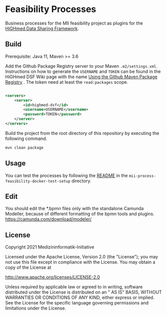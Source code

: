 # Feasibility Processes

Business processes for the MII feasibility project as plugins for the [HiGHmed Data Sharing Framework][1].

## Build

Prerequisite: Java 11, Maven >= 3.6

Add the Github Package Registry server to your Maven `.m2/settings.xml`. Instructions on how to generate the `USERNAME`
and `TOKEN` can be found in the HiGHmed DSF Wiki page with the
name [Using the Github Maven Package Registry](https://github.com/highmed/highmed-dsf/wiki/Using-the-Github-Maven-Package-Registry)
. The token need at least the `read:packages` scope.

```xml

<servers>
    <server>
        <id>highmed-dsf</id>
        <username>USERNAME</username>
        <password>TOKEN</password>
    </server>
</servers>
```

Build the project from the root directory of this repository by executing the following command.

```sh
mvn clean package
```

## Usage

You can test the processes by following the [README](mii-process-feasibility-docker-test-setup/README.md) in
the `mii-process-feasibility-docker-test-setup` directory.

## Edit
You should edit the *.bpmn files only with the standalone Camunda Modeller, because of different
formatting of the bpmn tools and plugins.
https://camunda.com/download/modeler/

## License

Copyright 2021 Medizininformatik-Initiative

Licensed under the Apache License, Version 2.0 (the "License"); you may not use this file except in compliance with the
License. You may obtain a copy of the License at

http://www.apache.org/licenses/LICENSE-2.0

Unless required by applicable law or agreed to in writing, software distributed under the License is distributed on an "
AS IS" BASIS, WITHOUT WARRANTIES OR CONDITIONS OF ANY KIND, either express or implied. See the License for the specific
language governing permissions and limitations under the License.

[1]: <https://github.com/highmed/highmed-dsf>
